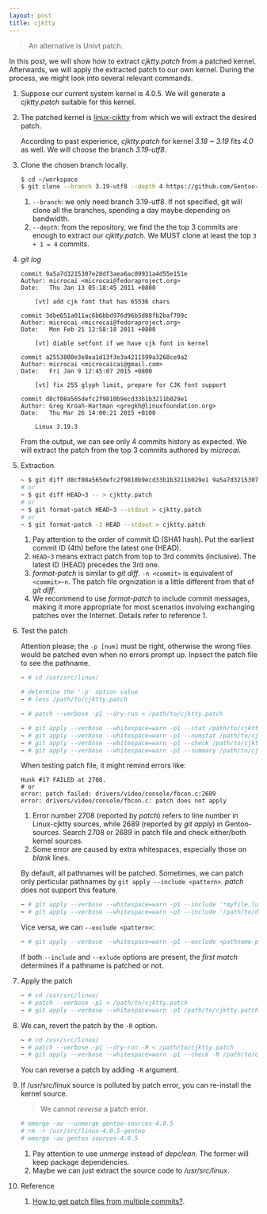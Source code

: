 ```yaml
---
layout: post
title: cjktty
---
```


>An alternative is Univt patch.

In this post, we will show how to extract *cjktty.patch* from a patched kernel. Afterwards, we will apply the extracted patch to our own kernel. During the process, we might look into several relevant commands.

1. Suppose our current system kernel is 4.0.5. We will generate a *cjktty.patch* suitable for this kernel.
2. The patched kernel is [linux-cjktty](https://github.com/Gentoo-zh/linux-cjktty) from which we will extract the desired patch.

   According to past experience, *cjktty.patch* for kernel *3.18 ~ 3.19* fits *4.0* as well. We will choose the branch *3.19-utf8*.
3. Clone the chosen branch locally.

   ```bash
   $ cd ~/workspace
   $ git clone --branch 3.19-utf8 --depth 4 https://github.com/Gentoo-zh/linux-cjktty.git
   ```
   
   1. `--branch`: we only need branch 3.19-utf8. If not specified, git will clone all the branches, spending a day maybe depending on bandwidth.
   2. `--depth`: from the repository, we find the the top 3 commits are enough to extract our *cjktty.patch*. We MUST clone at least the top `3 + 1 = 4` commits.
4. *git log*

   ```
   commit 9a5a7d3215307e28df3aea6ac09931a4d55e151e
   Author: microcai <microcai@fedoraproject.org>
   Date:   Thu Jan 13 05:18:45 2011 +0800

       [vt] add cjk font that has 65536 chars

   commit 3dbe651a011ac6b6bbd976d96b5d08fb2baf709c
   Author: microcai <microcai@fedoraproject.org>
   Date:   Mon Feb 21 12:58:18 2011 +0800

       [vt] diable setfont if we have cjk font in kernel

   commit a2553800e3e8ea1d13f3e3a4211599a3268ce9a2
   Author: microcai <microcaicai@gmail.com>
   Date:   Fri Jan 9 12:45:07 2015 +0800

       [vt] fix 255 glyph limit, prepare for CJK font support

   commit d8cf08a565defc2f9810b9ecd33b1b3211b029e1
   Author: Greg Kroah-Hartman <gregkh@linuxfoundation.org>
   Date:   Thu Mar 26 14:00:21 2015 +0100

       Linux 3.19.3
   ```
   
   From the output, we can see only 4 commits history as expected. We will extract the patch from the top 3 commits authored by *microcai*.
5. Extraction

   ```bash
   ~ $ git diff d8cf08a565defc2f9810b9ecd33b1b3211b029e1 9a5a7d3215307e28df3aea6ac09931a4d55e151e -- > cjktty.patch
   # or
   ~ $ git diff HEAD~3 -- > cjktty.patch
   # or
   ~ $ git format-patch HEAD~3 --stdout > cjktty.patch
   # or
   ~ $ git format-patch -3 HEAD --stdout > cjktty.patch
   ```
   
   1. Pay attention to the order of commit ID (SHA1 hash). Put the earliest commit ID (4th) before the latest one (HEAD).
   2. `HEAD~3` means extract patch from top to 3rd commits (inclusive). The latest ID (HEAD) precedes the 3rd one.
   3. *format-patch* is similar to *git diff*. `-n <commit>` is equivalent of `<commit>~n`. The patch file orgnization is a little different from that of *git diff*.
   4. We recommend to use *format-patch* to include commit messages, making it more appropriate for most scenarios involving exchanging patches over the Internet. Details refer to reference 1.
6. Test the patch

   Attention please; the `-p [num]` must be right, otherwise the wrong files would be patched even when no errors prompt up. Inpsect the patch file to see the pathname.

   ```bash
   ~ # cd /usr/src/linux/
   
   # determine the '-p' option value
   ~ # less /path/to/cjktty.patch

   ~ # patch --verbose -p1 --dry-run < /path/to/cjktty.patch

   ~ # git apply --verbose --whitespace=warn -p1 --stat /path/to/cjktty.patch
   ~ # git apply --verbose --whitespace=warn -p1 --numstat /path/to/cjktty.patch
   ~ # git apply --verbose --whitespace=warn -p1 --check /path/to/cjktty.patch
   ~ # git apply --verbose --whitespace=warn -p1 --summary /path/to/cjktty.patch
   ```
   
   When testing patch file, it might remind errors like:

   ```
   Hunk #17 FAILED at 2708.
   # or
   error: patch failed: drivers/video/console/fbcon.c:2689
   error: drivers/video/console/fbcon.c: patch does not apply
   ```
   
   1. Error number 2708 (reported by *patch*) refers to line number in Linux-cjktty sources, while 2689 (reported by *git apply*) in Gentoo-sources. Search 2708 or 2689 in patch file and check either/both kernel sources.
   2. Some error are caused by extra whitespaces, especially those on *blank* lines.
   
   By default, all pathnames will be patched. Sometimes, we can patch only perticular pathnames by `git apply --include <pattern>`. *patch* does not support this feature.
   
   ```bash
   ~ # git apply --verbose --whitespace=warn -p1 --include '*myfile.lua' --stat /path/to/cjktty.patch
   ~ # git apply --verbose --whitespace=warn -p1 --include '/path/to/dir' --stat /path/to/cjktty.patch
   ```
   
   Vice versa, we can `--exclude <pattern>`:
   
   ```bash
   ~ # git apply --verbose --whitespace=warn -p1 --exclude <pathname-pattern> --stat /path/to/cjktty.patch
   ```

   If both `--include` and `--exlude` options are present, the *first match* determines if a pathname is patched or not.
7. Apply the patch

   ```bash
   ~ # cd /usr/src/linux/
   ~ # patch --verbose -p1 < /path/to/cjktty.patch
   ~ # git apply --verbose --whitespace=warn -p1 /path/to/cjktty.patch
   ```
   
8. We can, revert the patch by the `-R` option.

   ```bash
   ~ # cd /usr/src/linux/
   ~ # patch --verbose -p1 --dry-run -R < /path/to/cjktty.patch
   ~ # git apply --verbose --whitespace=warn -p1 --check -R /path/to/cjktty.patch
   ```
   
   You can reverse a patch by adding `-R` argument.
9. If /usr/src/linux source is polluted by patch error, you can re-install the kernel source.

   >We cannot *reverse* a patch error.

   ```bash
   # emerge -av --unmerge gentoo-sources-4.0.5
   # rm -r /usr/src/linux-4.0.5-gentoo
   # emerge -av gentoo-sources-4.0.5
   ```
   
   1. Pay attention to use *unmerge* instead of *depclean*. The former will keep package dependencies.
   2. Maybe we can just extract the source code to */usr/src/linux*.
1. Reference
   1. [How to get patch files from multiple commits?](http://stackoverflow.com/q/32643640/2336707).

